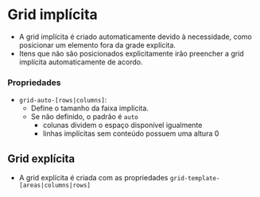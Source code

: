# Grid implícita

- A grid implícita é criado automaticamente devido à necessidade, como posicionar um elemento fora da grade explícita.
- Itens que não são posicionados explicitamente irão preencher a grid implícita automaticamente de acordo.

### Propriedades

- `grid-auto-[rows|columns]`:
  - Define o tamanho da faixa implícita.
  - Se não definido, o padrão é `auto`
    - colunas dividem o espaço disponível igualmente
    - linhas implícitas sem conteúdo possuem uma altura 0

## Grid explícita

- A grid explícita é criada com as propriedades `grid-template-[areas|columns|rows]`